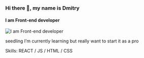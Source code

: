 ### Hi there 👋, my name is Dmitry
#### I am Front-end developer
![I am Front-end developer](https://sites.google.com/view/burlykodmitry/%D0%B3%D0%BB%D0%B0%D0%B2%D0%BD%D0%B0%D1%8F-%D1%81%D1%82%D1%80%D0%B0%D0%BD%D0%B8%D1%86%D0%B0)

seedling I’m currently learning but really want to start it as a pro

Skills: REACT / JS / HTML / CSS
